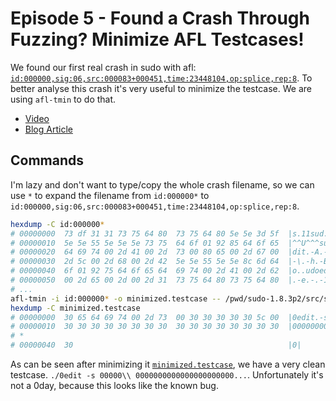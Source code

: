 # Episode 5 - Found a Crash Through Fuzzing? Minimize AFL Testcases!

We found our first real crash in sudo with afl: [`id:000000,sig:06,src:000083+000451,time:23448104,op:splice,rep:8`](id:000000,sig:06,src:000083+000451,time:23448104,op:splice,rep:8). To better analyse this crash it's very useful to minimize the testcase. We are using `afl-tmin` to do that.

- [Video](https://www.youtube.com/watch?v=YeEGDfPqR0E)
- [Blog Article](https://liveoverflow.com/minimizing-afl-testcases-sudo5/)

## Commands

I'm lazy and don't want to type/copy the whole crash filename, so we can use `*` to expand the filename from `id:000000*` to `id:000000,sig:06,src:000083+000451,time:23448104,op:splice,rep:8`.

```bash
hexdump -C id:000000*
# 00000000  73 df 31 31 73 75 64 80  73 75 64 80 5e 5e 3d 5f  |s.11sud.sud.^^=_|
# 00000010  5e 5e 55 5e 5e 5e 73 75  64 6f 01 92 85 64 6f 65  |^^U^^^sudo...doe|
# 00000020  64 69 74 00 2d 41 00 2d  73 00 80 65 00 2d 67 00  |dit.-A.-s..e.-g.|
# 00000030  2d 5c 00 2d 68 00 2d 42  5e 5e 55 5e 5e 8c 6d 64  |-\.-h.-B^^U^^.md|
# 00000040  6f 01 92 75 64 6f 65 64  69 74 00 2d 41 00 2d 62  |o..udoedit.-A.-b|
# 00000050  00 2d 65 00 2d 00 2d 31  73 75 64 80 73 75 64 80  |.-e.-.-1sud.sud.|
# ...
afl-tmin -i id:000000* -o minimized.testcase -- /pwd/sudo-1.8.3p2/src/sudo
hexdump -C minimized.testcase
# 00000000  30 65 64 69 74 00 2d 73  00 30 30 30 30 30 5c 00  |0edit.-s.00000\.|
# 00000010  30 30 30 30 30 30 30 30  30 30 30 30 30 30 30 30  |0000000000000000|
# *
# 00000040  30                                                |0|
```

As can be seen after minimizing it [`minimized.testcase`](minimized.testcase), we have a very clean testcase. `./0edit -s 00000\\ 0000000000000000000000...`. Unfortunately it's not a 0day, because this looks like the known bug.


